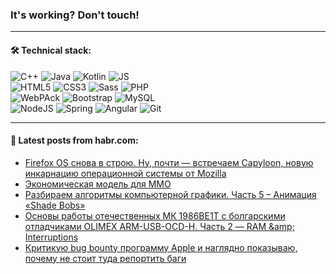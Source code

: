 ### It's working? Don't touch!

---

#### 🛠️ Technical stack:

![C++](https://img.shields.io/badge/C++-informational?logo=c%2B%2B&style=flat&logoColor=white&color=9C033A)
![Java](https://img.shields.io/badge/Java-informational?logo=java&style=flat&logoColor=white&color=007396)
![Kotlin](https://img.shields.io/badge/Kotlin-informational?logo=Kotlin&style=flat&logoColor=white&color=0095D5)
![JS](https://img.shields.io/badge/JS-informational?logo=javaScript&style=flat&logoColor=black&color=F7Df1E) <br>
![HTML5](https://img.shields.io/badge/HTML5-informational?logo=html5&style=flat&logoColor=white&color=E34F26)
![CSS3](https://img.shields.io/badge/CSS3-informational?logo=css3&style=flat&logoColor=white&color=157286)
![Sass](https://img.shields.io/badge/Saas-informational?logo=sass&style=flat&logoColor=white&color=hotpink)
![PHP](https://img.shields.io/badge/PHP-informational?logo=php&style=flat&logoColor=white&color=777BB4) <br>
![WebPAck](https://img.shields.io/badge/WebPack-informational?logo=webPack&style=flat&logoColor=white&color=FF6F00)
![Bootstrap](https://img.shields.io/badge/Bootstrap-informational?logo=Bootstrap&style=flat&logoColor=white&color=7952B3)
![MySQL](https://img.shields.io/badge/MySQL-informational?logo=MySQL&style=flat&logoColor=white&color=00f) <br>
![NodeJS](https://img.shields.io/badge/NodeJS-informational?logo=node.js&style=flat&logoColor=white&color=43853D)
![Spring](https://img.shields.io/badge/Spring-informational?logo=Spring&style=flat&logoColor=white&color=0A9EDC)
![Angular](https://img.shields.io/badge/Vue-informational?logo=vue.js&style=flat&logoColor=white&color=red)
![Git](https://img.shields.io/badge/Git-informational?logo=git&style=flat&logoColor=white&color=darkorange)

___

#### 💬 Latest posts from habr.com:

<!-- BLOG-POST-LIST:START -->
- [Firefox OS снова в строю. Ну, почти — встречаем Capyloon, новую инкарнацию операционной системы от Mozilla](https://habr.com/ru/post/653803/?utm_source=habrahabr&utm_medium=rss&utm_campaign=653803)
- [Экономическая модель для ММО](https://habr.com/ru/post/657603/?utm_source=habrahabr&utm_medium=rss&utm_campaign=657603)
- [Разбираем алгоритмы компьютерной графики. Часть 5 – Анимация «Shade Bobs»](https://habr.com/ru/post/657591/?utm_source=habrahabr&utm_medium=rss&utm_campaign=657591)
- [Основы работы отечественных МК 1986ВЕ1Т с болгарскими отладчиками OLIMEX ARM-USB-OCD-H. Часть 2 — RAM &amp;amp; Interruptions](https://habr.com/ru/post/657533/?utm_source=habrahabr&utm_medium=rss&utm_campaign=657533)
- [Критикую bug bounty программу Apple и наглядно показываю, почему не стоит туда репортить баги](https://habr.com/ru/post/657575/?utm_source=habrahabr&utm_medium=rss&utm_campaign=657575)
<!-- BLOG-POST-LIST:END -->
